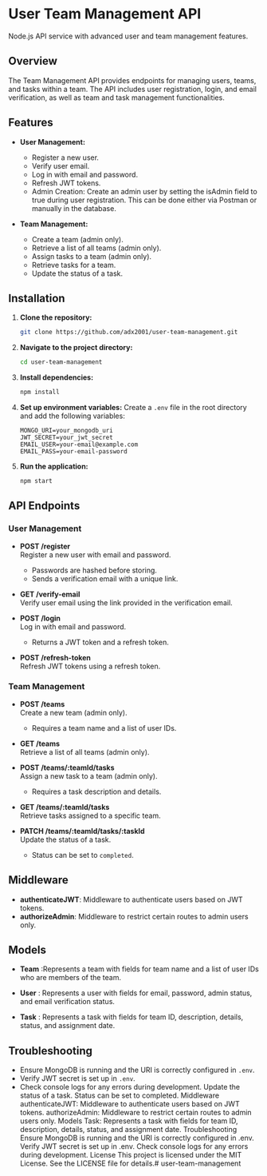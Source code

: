 
# User Team Management API

Node.js API service with advanced user and team management features.

## Overview

The Team Management API provides endpoints for managing users, teams, and tasks within a team. The API includes user registration, login, and email verification, as well as team and task management functionalities.

## Features

- **User Management:**
  - Register a new user.
  - Verify user email.
  - Log in with email and password.
  - Refresh JWT tokens.
  - Admin Creation: Create an admin user by setting the isAdmin field to true during user registration. This can be done either via Postman or manually in the database.

- **Team Management:**
  - Create a team (admin only).
  - Retrieve a list of all teams (admin only).
  - Assign tasks to a team (admin only).
  - Retrieve tasks for a team.
  - Update the status of a task.

## Installation

1. **Clone the repository:**
   ```bash
   git clone https://github.com/adx2001/user-team-management.git
   ```

2. **Navigate to the project directory:**
   ```bash
   cd user-team-management
   ```

3. **Install dependencies:**
   ```bash
   npm install
   ```

4. **Set up environment variables:**
   Create a `.env` file in the root directory and add the following variables:
   ```env
   MONGO_URI=your_mongodb_uri
   JWT_SECRET=your_jwt_secret
   EMAIL_USER=your-email@example.com
   EMAIL_PASS=your-email-password
   ```

5. **Run the application:**
   ```bash
   npm start
   ```

## API Endpoints

### User Management

- **POST /register**  
  Register a new user with email and password.  
  - Passwords are hashed before storing.
  - Sends a verification email with a unique link.

- **GET /verify-email**  
  Verify user email using the link provided in the verification email.

- **POST /login**  
  Log in with email and password.  
  - Returns a JWT token and a refresh token.

- **POST /refresh-token**  
  Refresh JWT tokens using a refresh token.

### Team Management

- **POST /teams**  
  Create a new team (admin only).  
  - Requires a team name and a list of user IDs.

- **GET /teams**  
  Retrieve a list of all teams (admin only).

- **POST /teams/:teamId/tasks**  
  Assign a new task to a team (admin only).  
  - Requires a task description and details.

- **GET /teams/:teamId/tasks**  
  Retrieve tasks assigned to a specific team.

- **PATCH /teams/:teamId/tasks/:taskId**  
  Update the status of a task.  
  - Status can be set to `completed`.

## Middleware

- **authenticateJWT**: Middleware to authenticate users based on JWT tokens.
- **authorizeAdmin**: Middleware to restrict certain routes to admin users only.

## Models

- **Team** :Represents a team with fields for team name and a list of user IDs who are members of the team.

- **User** : Represents a user with fields for email, password, admin status, and email verification status.

- **Task** : Represents a task with fields for team ID, description, details, status, and assignment date.


## Troubleshooting

- Ensure MongoDB is running and the URI is correctly configured in `.env`.
- Verify JWT secret is set up in `.env`.
- Check console logs for any errors during development.
Update the status of a task.
Status can be set to completed.
Middleware
authenticateJWT: Middleware to authenticate users based on JWT tokens.
authorizeAdmin: Middleware to restrict certain routes to admin users only.
Models
Task: Represents a task with fields for team ID, description, details, status, and assignment date.
Troubleshooting
Ensure MongoDB is running and the URI is correctly configured in .env.
Verify JWT secret is set up in .env.
Check console logs for any errors during development.
License
This project is licensed under the MIT License. See the LICENSE file for details.#   u s e r - t e a m - m a n a g e m e n t 
 
 
